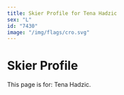 ```yaml
---
title: Skier Profile for Tena Hadzic
sex: "L"
id: "7430"
image: "/img/flags/cro.svg" 
---
```


# Skier Profile

This page is for: Tena Hadzic.
    
